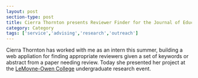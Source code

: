 ```yaml
---
layout: post
section-type: post
title: Cierra Thornton presents Reviewer Finder for the Journal of Educational Data Mining
category: Category
tags: ['service','advising','research','outreach']
---
```

Cierra Thornton has worked with me as an intern this summer, building a web appliation for finding appropriate reviewers given a set of keywords or abstract from a paper needing review. Today she presented her project at the [LeMoyne-Owen College](https://www.loc.edu/) undergraduate research event.
